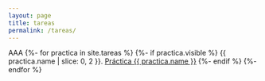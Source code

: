 ```yaml
---
layout: page
title: tareas
permalink: /tareas/
---
```

AAA
{%- for practica in site.tareas %}
  {%- if practica.visible %}
{{ practica.name | slice: 0, 2  }}.  <a href="{{site.baseurl}}{{ practica.url }}">Práctica {{ practica.name }}</a>
  {%- endif %}
{%- endfor %}

